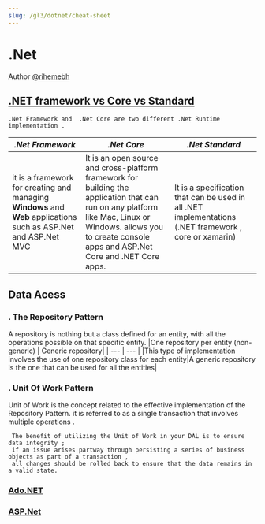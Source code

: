 ```yaml
---
slug: /gl3/dotnet/cheat-sheet
---
```


# .Net

Author [@rihemebh](https://github.com/rihemebh)

## [.NET framework vs Core vs Standard](https://www.linkedin.com/posts/rihemebenhassan_net-framework-vs-core-vs-standard-activity-6804365749277274112-b6Ah)

    .Net Framework and  .Net Core are two different .Net Runtime implementation .

|***.Net Framework***|***.Net Core***|***.Net Standard***|
| --- | --- | --- |
|it is a framework for creating and managing **Windows** and **Web** applications such as ASP.Net and ASP.Net MVC| It is an open source and cross-platform framework for building the application that can run on any platform like Mac, Linux or Windows. allows you to create console apps and ASP.Net Core and .NET Core apps.|It is a specification that can be used in all .NET implementations  (.NET framework , core or xamarin)|

## Data Acess

### . The Repository Pattern

   A repository is nothing but a class defined for an entity, with all the operations possible on that specific entity.
   |One repository per entity (non-generic) | Generic repository|
   | --- | --- |
   |This type of implementation involves the use of one repository class for each entity|A generic repository is the one that can be used for all the entities|

### . Unit Of Work Pattern

   Unit of Work is the concept related to the effective implementation of the Repository Pattern.  it is referred to as a single transaction that involves multiple operations .

     The benefit of utilizing the Unit of Work in your DAL is to ensure data integrity ; 
     if an issue arises partway through persisting a series of business objects as part of a transaction , 
     all changes should be rolled back to ensure that the data remains in a valid state.

### [Ado.NET](https://github.com/rihemebh/.Net-cheat-sheets/tree/main/Ado.net)

### [ASP.Net](https://github.com/rihemebh/.Net-cheat-sheets/tree/main/ASP.net)

